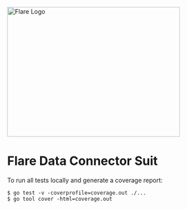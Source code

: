 <p align="left">
  <a href="https://flare.network/" target="blank"><img src="https://flare.network/wp-content/uploads/Artboard-1-1.svg" width="400" height="300" alt="Flare Logo" /></a>
</p>

# Flare Data Connector Suit

To run all tests locally and generate a coverage report:

```
$ go test -v -coverprofile=coverage.out ./...
$ go tool cover -html=coverage.out
```
